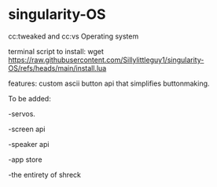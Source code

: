 # singularity-OS
cc:tweaked and cc:vs Operating system

terminal script to install:
wget https://raw.githubusercontent.com/Sillylittleguy1/singularity-OS/refs/heads/main/install.lua

features:
custom ascii button api that simplifies buttonmaking.

To be added:

-servos.

-screen api

-speaker api

-app store

-the entirety of shreck

